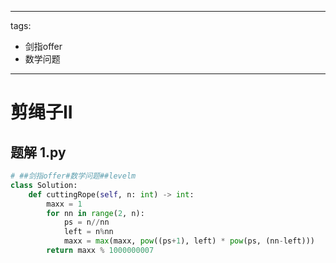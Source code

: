
---
tags:
  - 剑指offer
  - 数学问题
---

# 剪绳子II

## 题解 1.py

```.py
# ##剑指offer#数学问题##levelm
class Solution:
    def cuttingRope(self, n: int) -> int:
        maxx = 1
        for nn in range(2, n):
            ps = n//nn
            left = n%nn
            maxx = max(maxx, pow((ps+1), left) * pow(ps, (nn-left)))
        return maxx % 1000000007
```


